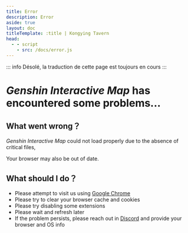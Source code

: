```yaml
---
title: Error
description: Error
aside: true
layout: doc
titleTemplate: :title | Kongying Tavern
head:
  - - script
    - src: /docs/error.js
---
```


::: info
Désolé, la traduction de cette page est toujours en cours
:::

# _Genshin Interactive Map_ has encountered some problems...

## What went wrong？

_Genshin Interactive Map_ could not load properly due to the absence of critical files,

Your browser may also be out of date.

## What should I do？

- Please attempt to visit us using [Google Chrome](https://google.cn/chrome)
- Please try to clear your browser cache and cookies
- Please try disabling some extensions
- Please wait and refresh later
- If the problem persists, please reach out in [Discord](https://discord.gg/aFe57AKZUF) and provide your browser and OS info
